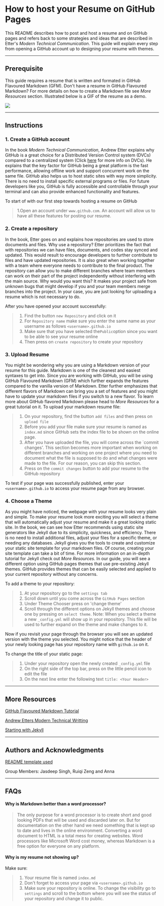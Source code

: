 # How to host your Resume on GitHub Pages

This README describes how to post and host a resume and on GitHub pages and refers back to some strategies and ideas that are described in Etter's _Modern Technical Communication_. This guide will explain every step from opening a GitHub account up to designing your resume with themes. 



-------------------------
## Prerequisite

This guide requires a resume that is written and formated in GitHub Flavoured Markdown (GFM).
Don't have a resume in GitHub Flavoured Markdown? For more details on how to create a Markdown file see _More Resources_ section. 
Illustrated below is a GIF of the resume as a demo.

![](https://media.giphy.com/media/pkwz1yBwHmy2bMH6oi/giphy.gif) 

---------------------------

## Instructions


### 1. Create a GitHub account
In the book _Modern Technical Communication_, Andrew Etter explains why GitHub is a great choice for a Distributed Version Control system (DVCs) compared to a centralized system (Click [here](https://en.wikipedia.org/wiki/Distributed_version_control) for more info on DVCs). He explains that the key factor for GitHub being a great platform is the fast performance, allowing offline work and support concurrent work on the same file. GitHub also helps us to host static sites with way more simplicity. There is no need to install specific external programs or files. For future developers like you, GitHub is fully accessible and controllable through your terminal and can also provide enhanced functionality and features.

To start of with our first step towards hosting a resume on GitHub
> 1.Open an account under `www.github.com`. An account will allow us to have all these features for posting our resume. 

### 2. Create a repository
In the book, Etter goes on and explains how repositories are used to store documents and files. Why use a repository? Etter prioritizes the fact that with repositories we can have files, documents, and codes stay synced and updated. This would result to encourage developers to further contribute to files and have updated repositories. It is also great when working together with a team where everyone needs to contribute to the final product. The repository can allow you to make different branches where team members can work on their part of the project independently without interfering with the main source. Why would you want this? It makes your project safe from unknown bugs that might develop if you and your team members merge branches into the project. In your case, you are just looking for uploading a resume which is not necessary to do.

After you have opened your account successfully:
> 1. Find the button `new Repository` and click on it
> 2. For `Repository name` make sure you enter the same name as your username as follows `<username>.github.io`
> 3. Make sure that you have selected the`Public`option since you want to be able to see your resume online
> 4. Then press on `create repository` to create your repository

### 3. Upload Resume 
You might be wondering why you are using a Markdown version of your resume for this guide. Markdown is one of the cleanest and easiest syntaxes to get into. Since you are working with GitHub, you will be using GitHub Flavoured Markdown (GFM) which further expands the features compared to the vanilla version of Markdown. Etter further emphasizes that different flavors of Markdown can bring you a set of features and you might have to update your markdown files if you switch to a new flavor. To learn more about GitHub flavored Markdown please head to _More Resources_ for a great tutorial on it.
To upload your markdown resume file: 

> 1. On your repository, find the button `add files` and then press on `upload file`
> 2. Before you add your file make sure your resume is named as `index.md` since GitHub sets the index file to be shown on the online page. 
> 3. After you have uploaded the file, you will come across the `commit changes'. This section becomes more important when working on different branches and working on one project where you need to document what the file is supposed to do and what changes were made to the file. For our reason, you can skip this section.
> 4. Press on the `commit changes` button to add your resume to the GitHub repository

To test if your page was successfully published, enter your `<username>.github.io` to access your resume page from any browser. 

### 4. Choose a Theme 


As you might have noticed, the webpage with your resume looks very plain and simple. To make your resume look more exciting you will select a theme that will automatically adjust your resume and make it a great looking static site. In the book, we can see how Etter recommends using static site generators like Jekyll due to its simplicity, quickness, and efficiency. There is no need to install additional files, adjust your files for a specific theme, or needing any databases. Jekyll gives you the tools to create and customize your static site template for your markdown files. Of course, creating your site template can take a bit of time. For more information on an in-depth tutorial for Jekyll check out _More Resources_.  In our guide, you will see a different option using GitHub pages themes that use pre-existing Jekyll themes. GitHub provides themes that can be easily selected and applied to your current repository without any concerns. 

To add a theme to your repository:
> 1. At your repository go to the `settings tab`
> 2. Scroll down until you come across the `GitHub Pages` section
> 3. Under Theme Chooser press on 'change theme' 
> 4. Scroll through the different options on Jekyll themes and choose one by pressing on `select theme`. Note: When you select a theme a new `_config.yml` will show up in your repository. This file will be used to further expand on the theme and make changes to it.

Now if you revisit your page through the browser you will see an updated version with the theme you selected. You might notice that the header of your newly looking page has your repository name with `github.io` on it.  

To change the title of your static page:
> 1. Under your repository open the newly created `_config.yml` file 
> 2. On the right side of the top bar, press on the little pencil icon to edit the file 
> 3. On the next line enter the following text `title: <Your Header>`


---------------------------
## More Resources

[GitHub Flavoured Markdown Tutorial](https://docs.github.com/en/free-pro-team@latest/github/writing-on-github/basic-writing-and-formatting-syntax)

[Andrew Etters Modern Technical Writting](https://www.amazon.ca/Modern-Technical-Writing-Introduction-Documentation-ebook/dp/B01A2QL9SS)

[Starting with Jekyll](https://jekyllrb.com/tutorials/video-walkthroughs/)


---------------------------

## Authors and Acknowledgments

[README template used](https://github.com/PurpleBooth/a-good-readme-template)

Group Members: Jasdeep Singh, Ruiqi Zeng and Anna

---------------------------

## FAQs

#### Why is Markdown better than a word processor?
> The only purpose for a word processor is to create short and good looking PDFs that will be used and discarded later on. But for documentation on the other hand we need something that is kept up to date and lives in the online environment. Converting a word document to HTML is a total mess for creating websites. Word processors like Microsoft Word cost money, whereas Markdown is a free option for everyone on any platform. 

#### Why is my resume not showing up?

Make sure:
> 1. Your resume file is named `index.md`
> 2. Don't forget to access your page via `<username>.github.io`
> 3. Make sure your repository is online. To change the visibility go to `settings` and scroll to the bottom where you will see the status of your repository and change it to public. 

